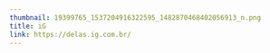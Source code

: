 ```yaml
---
thumbnail: 19399765_1537204916322595_1482870468402056913_n.png
title: iG
link: https://delas.ig.com.br/
---
```

